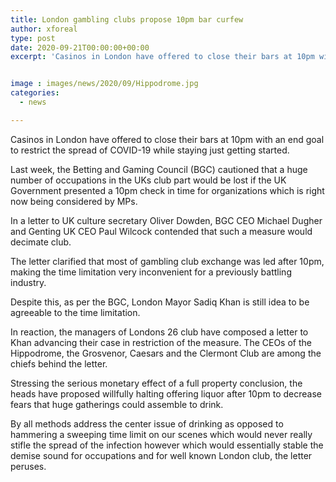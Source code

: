 ```yaml
---
title: London gambling clubs propose 10pm bar curfew
author: xforeal 
type: post
date: 2020-09-21T00:00:00+00:00
excerpt: 'Casinos in London have offered to close their bars at 10pm with an end goal to restrict the spread of COVID-19 while staying open-for-business '


image : images/news/2020/09/Hippodrome.jpg
categories:
  - news

---
```

Casinos in London have offered to close their bars at 10pm with an end goal to restrict the spread of COVID-19 while staying just getting started. 

Last week, the Betting and Gaming Council (BGC) cautioned that a huge number of occupations in the UKs club part would be lost if the UK Government presented a 10pm check in time for organizations which is right now being considered by MPs. 

In a letter to UK culture secretary Oliver Dowden, BGC CEO Michael Dugher and Genting UK CEO Paul Wilcock contended that such a measure would decimate club. 

The letter clarified that most of gambling club exchange was led after 10pm, making the time limitation very inconvenient for a previously battling industry. 

Despite this, as per the BGC, London Mayor Sadiq Khan is still idea to be agreeable to the time limitation. 

In reaction, the managers of Londons 26 club have composed a letter to Khan advancing their case in restriction of the measure. The CEOs of the Hippodrome, the Grosvenor, Caesars and the Clermont Club are among the chiefs behind the letter. 

Stressing the serious monetary effect of a full property conclusion, the heads have proposed willfully halting offering liquor after 10pm to decrease fears that huge gatherings could assemble to drink. 

By all methods address the center issue of drinking as opposed to hammering a sweeping time limit on our scenes which would never really stifle the spread of the infection however which would essentially stable the demise sound for occupations and for well known London club, the letter peruses.